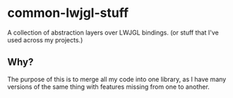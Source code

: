 # common-lwjgl-stuff
A collection of abstraction layers over LWJGL bindings. 
(or stuff that I've used across my projects.)

## Why?
The purpose of this is to merge all my code into one library, as I have many versions of the same thing with features missing from one to another.